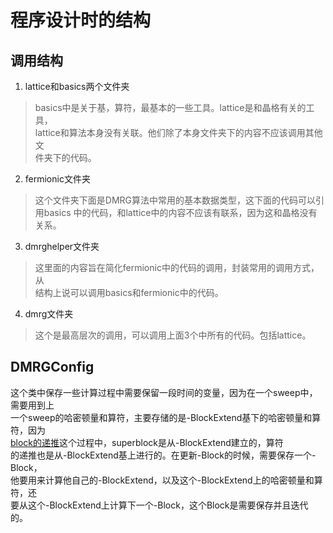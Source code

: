 程序设计时的结构
======

## 调用结构

1. lattice和basics两个文件夹
>  basics中是关于基，算符，最基本的一些工具。lattice是和晶格有关的工具，  
>  lattice和算法本身没有关联。他们除了本身文件夹下的内容不应该调用其他文  
>  件夹下的代码。

2. fermionic文件夹
>  这个文件夹下面是DMRG算法中常用的基本数据类型，这下面的代码可以引用basics
>  中的代码，和lattice中的内容不应该有联系，因为这和晶格没有关系。

3. dmrghelper文件夹
>  这里面的内容旨在简化fermionic中的代码的调用，封装常用的调用方式，从  
>  结构上说可以调用basics和fermionic中的代码。

4. dmrg文件夹
>  这个是最高层次的调用，可以调用上面3个中所有的代码。包括lattice。


## DMRGConfig

这个类中保存一些计算过程中需要保留一段时间的变量，因为在一个sweep中，需要用到上  
一个sweep的哈密顿量和算符，主要存储的是-BlockExtend基下的哈密顿量和算符，因为  
[block的递推](https://github.com/maryprimary/mypydmrg/wiki/left_right_block#block的递推)这个过程中，superblock是从-BlockExtend建立的，算符  
的递推也是从-BlockExtend基上进行的。在更新-Block的时候，需要保存一个-Block，  
他要用来计算他自己的-BlockExtend，以及这个-BlockExtend上的哈密顿量和算符，还  
要从这个-BlockExtend上计算下一个-Block，这个Block是需要保存并且迭代的。
